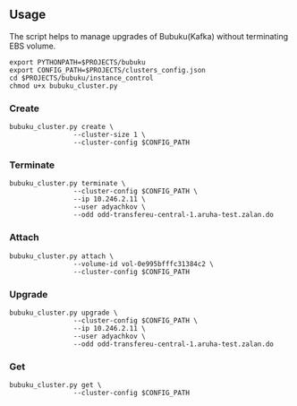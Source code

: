 ## Usage

The script helps to manage upgrades of Bubuku(Kafka) without terminating EBS volume.

```
export PYTHONPATH=$PROJECTS/bubuku
export CONFIG_PATH=$PROJECTS/clusters_config.json
cd $PROJECTS/bubuku/instance_control
chmod u+x bubuku_cluster.py
```

### Create

```
bubuku_cluster.py create \
                --cluster-size 1 \
                --cluster-config $CONFIG_PATH
```

### Terminate

```
bubuku_cluster.py terminate \
                --cluster-config $CONFIG_PATH \
                --ip 10.246.2.11 \
                --user adyachkov \
                --odd odd-transfereu-central-1.aruha-test.zalan.do
```

### Attach

```
bubuku_cluster.py attach \
                --volume-id vol-0e995bfffc31384c2 \
                --cluster-config $CONFIG_PATH
```

### Upgrade

```
bubuku_cluster.py upgrade \
                --cluster-config $CONFIG_PATH \
                --ip 10.246.2.11 \
                --user adyachkov \
                --odd odd-transfereu-central-1.aruha-test.zalan.do
```

### Get

```
bubuku_cluster.py get \
                --cluster-config $CONFIG_PATH
```